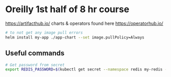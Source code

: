 # Oreilly 1st half of 8 hr course


https://artifacthub.io/ charts & operators found here
https://operatorhub.io/

```bash
# to not get any image pull errors
helm install my-app ./app-chart --set image.pullPolicy=Always
```

## Useful commands


```bash
# Get password from secret
export REDIS_PASSWORD=$(kubectl get secret --namespace redis my-redis -o jsonpath="{.data.redis-password}" | base64 --decode)
```
